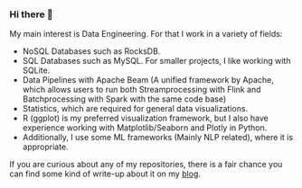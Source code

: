 ### Hi there 👋

My main interest is Data Engineering. For that I work in a variety of fields:

- NoSQL Databases such as RocksDB.
- SQL Databases such as MySQL. For smaller projects, I like working with SQLite.
- Data Pipelines with Apache Beam (A unified framework by Apache, which allows users to run both Streamprocessing with Flink and Batchprocessing with Spark with the same code base)
- Statistics, which are required for general data visualizations. 
- R (ggplot) is my preferred visualization framework, but I also have experience working with Matplotlib/Seaborn and Plotly in Python.
- Additionally, I use some ML frameworks (Mainly NLP related), where it is appropriate.

If you are curious about any of my repositories, there is a fair chance you can find some kind of write-up about it on my [blog](https://huti26.github.io/).
